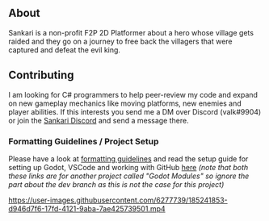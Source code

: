 ## About
Sankari is a non-profit F2P 2D Platformer about a hero whose village gets raided and they go on a journey to free back the villagers that were captured and defeat the evil king. 

## Contributing
I am looking for C# programmers to help peer-review my code and expand on new gameplay mechanics like moving platforms, new enemies and player abilities. If this interests you send me a DM over Discord (valk#9904) or join the [Sankari Discord](https://discord.gg/5frafxrwwd) and send a message there.

### Formatting Guidelines / Project Setup
Please have a look at [formatting guidelines](https://github.com/GodotModules/GodotModulesCSharp/blob/main/.github/FORMATTING_GUIDELINES.md) and read the setup guide for setting up Godot, VSCode and working with GitHub [here](https://github.com/GodotModules/GodotModulesCSharp/blob/main/.github/CONTRIBUTING.md) *(note that both these links are for another project called "Godot Modules" so ignore the part about the dev branch as this is not the case for this project)*

https://user-images.githubusercontent.com/6277739/185241853-d946d7f6-17fd-4121-9aba-7ae425739501.mp4
